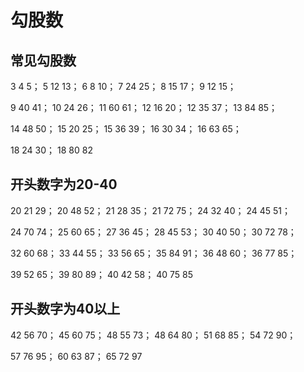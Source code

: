 # 勾股数

## 常见勾股数
3 4 5；     5 12 13；   6 8 10；    7 24 25；   8 15 17；   9 12 15；

9 40 41；   10 24 26；  11 60 61；  12 16 20；  12 35 37；  13 84 85；

14 48 50；  15 20 25；  15 36 39；  16 30 34；  16 63 65；  

18 24 30；  18 80 82 

## 开头数字为20-40 　　
20 21 29；  20 48 52；  21 28 35；  21 72 75；  24 32 40；  24 45 51；

24 70 74；  25 60 65；  27 36 45；  28 45 53；  30 40 50；  30 72 78；

32 60 68；  33 44 55；  33 56 65；  35 84 91；  36 48 60；  36 77 85；

39 52 65；  39 80 89；  40 42 58；  40 75 85 

## 开头数字为40以上 　　
42 56 70；  45 60 75；  48 55 73；  48 64 80；  51 68 85；  54 72 90；

57 76 95；  60 63 87；  65 72 97
